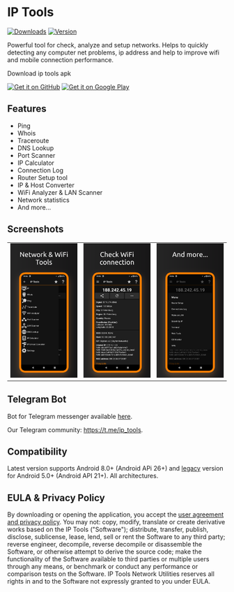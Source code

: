 # IP Tools
[![Downloads](https://img.shields.io/github/downloads/IP-Tools-App/ip-tools-apk/total.svg?color=blue?style=flat)](https://IP-Tools-App/ip-tools-apk/releases/latest) [![Version](https://img.shields.io/github/v/release/IP-Tools-App/ip-tools-apk??color=bluelabel=version)](https://IP-Tools-App/ip-tools-apk/releases)

Powerful tool for check, analyze and setup networks. Helps to quickly detecting any computer net problems, ip address and help to improve wifi and mobile connection performance.

Download ip tools apk

[<img src="https://github.com/user-attachments/assets/20c46730-5107-448d-9549-026f22bf3e90" alt="Get it on GitHub" height="80">](https://github.com/IPToolsApp/ip-tools-apk/releases/latest)
[<img src="https://github.com/user-attachments/assets/14823893-d3c9-45a5-a4f1-a211a6061fc9" alt="Get it on Google Play" height="80">](https://ip-tools.app/android_classic)

## Features
* Ping
* Whois
* Traceroute
* DNS Lookup
* Port Scanner
* IP Calculator
* Connection Log
* Router Setup tool
* IP & Host Converter
* WiFi Analyzer & LAN Scanner
* Network statistics
* And more...

## Screenshots
<table>
  <tr>
    <td><img src="assets/screen1.png" alt="Network and wifi tools"></td>
    <td><img src="assets/screen3.png" alt="Check wifi connection"></td>
    <td><img src="assets/screen2.png" alt="Net utilities list"></td>
	</tr>
</table>

## Telegram Bot
Bot for Telegram messenger available [here](https://t.me/ip_tools_bot).

Our Telegram community: https://t.me/ip_tools.

## Compatibility
Latest version supports Android 8.0+ (Android APi 26+) and [legacy](https://github.com/IP-Tools-App/ip-tools-apk/releases/tag/8.70) version for Android 5.0+ (Android API 21+). All architectures.

## EULA & Privacy Policy
By downloading or opening the application, you accept the [user agreement and privacy policy](https://ip-tools.app/eula). 
You may not: copy, modify, translate or create derivative works based on the  IP Tools ("Software"); distribute, transfer, publish, disclose, sublicense, lease, lend, sell or rent the Software to any third party; reverse engineer, decompile, reverse decompile or disassemble the Software, or otherwise attempt to derive the source code; make the functionality of the Software available to third parties or multiple users through any means, or benchmark or conduct any performance or comparison tests on the Software. IP Tools Network Utilities reserves all rights in and to the Software not expressly granted to you under EULA.
